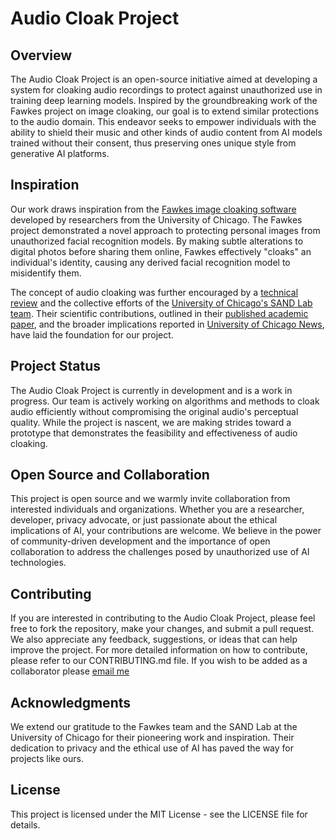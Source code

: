 # Audio Cloak Project

## Overview

The Audio Cloak Project is an open-source initiative aimed at developing a system for cloaking audio recordings to protect against unauthorized use in training deep learning models. Inspired by the groundbreaking work of the Fawkes project on image cloaking, our goal is to extend similar protections to the audio domain. This endeavor seeks to empower individuals with the ability to shield their music and other kinds of audio content from AI models trained without their consent, thus preserving ones unique style from generative AI platforms.

## Inspiration

Our work draws inspiration from the [Fawkes image cloaking software](https://github.com/Shawn-Shan/fawkes) developed by researchers from the University of Chicago. The Fawkes project demonstrated a novel approach to protecting personal images from unauthorized facial recognition models. By making subtle alterations to digital photos before sharing them online, Fawkes effectively "cloaks" an individual's identity, causing any derived facial recognition model to misidentify them.

The concept of audio cloaking was further encouraged by a [technical review](https://repository.fit.edu/cgi/viewcontent.cgi?article=1793&context=etd) and the collective efforts of the [University of Chicago's SAND Lab team](https://sandlab.cs.uchicago.edu/fawkes/). Their scientific contributions, outlined in their [published academic paper](https://arxiv.org/abs/2002.08327), and the broader implications reported in [University of Chicago News](https://news.uchicago.edu/story/uchicago-scientists-develop-new-tool-protect-artists-ai-mimicry), have laid the foundation for our project.

## Project Status

The Audio Cloak Project is currently in development and is a work in progress. Our team is actively working on algorithms and methods to cloak audio efficiently without compromising the original audio's perceptual quality. While the project is nascent, we are making strides toward a prototype that demonstrates the feasibility and effectiveness of audio cloaking.

## Open Source and Collaboration

This project is open source and we warmly invite collaboration from interested individuals and organizations. Whether you are a researcher, developer, privacy advocate, or just passionate about the ethical implications of AI, your contributions are welcome. We believe in the power of community-driven development and the importance of open collaboration to address the challenges posed by unauthorized use of AI technologies.

## Contributing

If you are interested in contributing to the Audio Cloak Project, please feel free to fork the repository, make your changes, and submit a pull request. We also appreciate any feedback, suggestions, or ideas that can help improve the project. For more detailed information on how to contribute, please refer to our CONTRIBUTING.md file. If you wish to be added as a collaborator please [email me](mailto:jacob0leone@gmail.com)

## Acknowledgments

We extend our gratitude to the Fawkes team and the SAND Lab at the University of Chicago for their pioneering work and inspiration. Their dedication to privacy and the ethical use of AI has paved the way for projects like ours.

## License

This project is licensed under the MIT License - see the LICENSE file for details.
